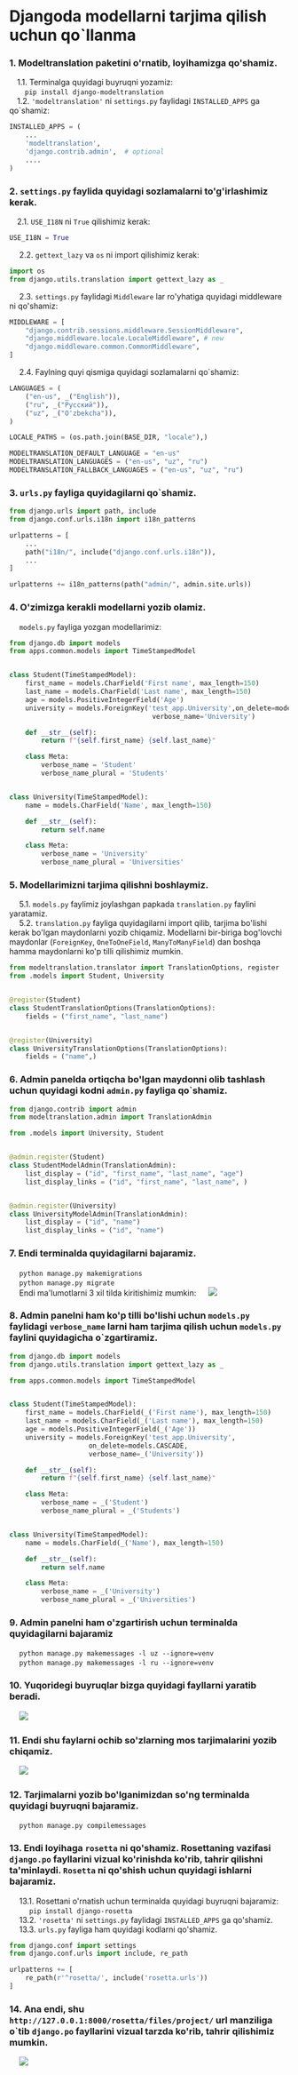 # Djangoda modellarni tarjima qilish uchun qo`llanma

### **1. Modeltranslation paketini o'rnatib, loyihamizga qo'shamiz.**  <br />
&emsp;1.1. Terminalga quyidagi buyruqni yozamiz: <br />
&emsp;&emsp;```pip install django-modeltranslation```  <br />
&emsp;1.2. ```'modeltranslation'``` ni ```settings.py``` faylidagi ```INSTALLED_APPS``` ga qo`shamiz: <br />

```python
INSTALLED_APPS = (
    ...
    'modeltranslation',
    'django.contrib.admin',  # optional
    ....
)
```
### **2. ```settings.py``` faylida quyidagi sozlamalarni to'g'irlashimiz kerak.**<br />
&emsp;2.1. ```USE_I18N``` ni  ```True``` qilishimiz kerak:
```python
USE_I18N = True
```
&emsp; 2.2. ```gettext_lazy``` va ```os``` ni import qilishimiz kerak:
```python
import os
from django.utils.translation import gettext_lazy as _
```
&emsp; 2.3. ```settings.py``` faylidagi ```Middleware``` lar ro'yhatiga quyidagi middleware ni qo'shamiz:
```python
MIDDLEWARE = [
    "django.contrib.sessions.middleware.SessionMiddleware",
    "django.middleware.locale.LocaleMiddleware", # new
    "django.middleware.common.CommonMiddleware",
]
```
&emsp; 2.4. Faylning quyi qismiga quyidagi sozlamalarni qo`shamiz:
```python 
LANGUAGES = (
    ("en-us", _("English")),
    ("ru", _("Русский")),
    ("uz", _("O'zbekcha")),
)

LOCALE_PATHS = (os.path.join(BASE_DIR, "locale"),)

MODELTRANSLATION_DEFAULT_LANGUAGE = "en-us"
MODELTRANSLATION_LANGUAGES = ("en-us", "uz", "ru")
MODELTRANSLATION_FALLBACK_LANGUAGES = ("en-us", "uz", "ru")
```
### **3. ```urls.py``` fayliga quyidagilarni qo`shamiz.**<br />
```python
from django.urls import path, include
from django.conf.urls.i18n import i18n_patterns

urlpatterns = [
    ...
    path("i18n/", include("django.conf.urls.i18n")),
    ...
]

urlpatterns += i18n_patterns(path("admin/", admin.site.urls))
```
### **4. O'zimizga kerakli modellarni yozib olamiz.**<br/>
&emsp; ```models.py``` fayliga yozgan modellarimiz:
```python
from django.db import models
from apps.common.models import TimeStampedModel


class Student(TimeStampedModel):
    first_name = models.CharField('First name', max_length=150)
    last_name = models.CharField('Last name', max_length=150)
    age = models.PositiveIntegerField('Age')
    university = models.ForeignKey('test_app.University',on_delete=models.CASCADE,  
                                    verbose_name='University')

    def __str__(self):
        return f"{self.first_name} {self.last_name}"

    class Meta:
        verbose_name = 'Student'
        verbose_name_plural = 'Students'


class University(TimeStampedModel):
    name = models.CharField('Name', max_length=150)

    def __str__(self):
        return self.name

    class Meta:
        verbose_name = 'University'
        verbose_name_plural = 'Universities'
```
### **5. Modellarimizni tarjima qilishni boshlaymiz.**<br/>
&emsp; 5.1. ```models.py``` faylimiz joylashgan papkada ```translation.py``` faylini yaratamiz.<br/>
&emsp; 5.2. ```translation.py``` fayliga quyidagilarni import qilib, tarjima bo'lishi kerak bo'lgan maydonlarni yozib chiqamiz. Modellarni bir-biriga bog'lovchi maydonlar (```ForeignKey```, ```OneToOneField```, ```ManyToManyField```) dan boshqa hamma maydonlarni ko'p tilli qilishimiz mumkin.
```python
from modeltranslation.translator import TranslationOptions, register
from .models import Student, University


@register(Student)
class StudentTranslationOptions(TranslationOptions):
    fields = ("first_name", "last_name")


@register(University)
class UniversityTranslationOptions(TranslationOptions):
    fields = ("name",)
```
### **6. Admin panelda ortiqcha bo'lgan maydonni olib tashlash uchun quyidagi kodni ```admin.py``` fayliga qo`shamiz.**<br/>
```python
from django.contrib import admin
from modeltranslation.admin import TranslationAdmin

from .models import University, Student


@admin.register(Student)
class StudentModelAdmin(TranslationAdmin):
    list_display = ("id", "first_name", "last_name", "age")
    list_display_links = ("id", "first_name", "last_name", )


@admin.register(University)
class UniversityModelAdmin(TranslationAdmin):
    list_display = ("id", "name")
    list_display_links = ("id", "name")
```
### **7. Endi terminalda quyidagilarni bajaramiz.**<br/>
&emsp; ```python manage.py makemigrations```<br/>
&emsp; ```python manage.py migrate```<br/>
&emsp; Endi ma'lumotlarni 3 xil tilda kiritishimiz mumkin:
&emsp; <img src="media/assests/img_3.png">
### **8. Admin panelni ham ko'p tilli bo'lishi uchun ```models.py``` faylidagi ```verbose_name``` larni ham tarjima qilish uchun ```models.py``` faylini quyidagicha o`zgartiramiz.**<br />
```python
from django.db import models
from django.utils.translation import gettext_lazy as _

from apps.common.models import TimeStampedModel


class Student(TimeStampedModel):
    first_name = models.CharField(_('First name'), max_length=150)
    last_name = models.CharField(_('Last name'), max_length=150)
    age = models.PositiveIntegerField(_('Age'))
    university = models.ForeignKey('test_app.University', 
					on_delete=models.CASCADE, 
					verbose_name=_('University'))

    def __str__(self):
        return f"{self.first_name} {self.last_name}"

    class Meta:
        verbose_name = _('Student')
        verbose_name_plural = _('Students')


class University(TimeStampedModel):
    name = models.CharField(_('Name'), max_length=150)

    def __str__(self):
        return self.name

    class Meta:
        verbose_name = _('University')
        verbose_name_plural = _('Universities')
``` 
### **9. Admin panelni ham o'zgartirish uchun terminalda quyidagilarni bajaramiz**<br/>
&emsp; ```python manage.py makemessages -l uz --ignore=venv```<br/>
&emsp; ```python manage.py makemessages -l ru --ignore=venv```<br/>
### **10. Yuqoridegi buyruqlar bizga quyidagi fayllarni yaratib beradi.**<br/>
&emsp; <img src="media/assests/img.png">  
### **11. Endi shu faylarni ochib so'zlarning mos tarjimalarini yozib chiqamiz.**<br/>
&emsp; <img src="media/assests/img_1.png">
### **12. Tarjimalarni yozib bo'lganimizdan so'ng terminalda quyidagi buyruqni bajaramiz.**<br/>
&emsp; ```python manage.py compilemessages```<br/>
### **13. Endi loyihaga ```rosetta``` ni qo'shamiz. Rosettaning vazifasi ```django.po``` fayllarini vizual ko'rinishda ko'rib, tahrir qilishni ta'minlaydi. ```Rosetta``` ni qo'shish uchun quyidagi ishlarni bajaramiz.**<br/>
&emsp; 13.1. Rosettani o'rnatish uchun terminalda quyidagi buyruqni bajaramiz: <br/>
&emsp; &emsp; ```pip install django-rosetta``` <br/>
&emsp; 13.2. ```'rosetta'``` ni ```settings.py``` faylidagi ```INSTALLED_APPS``` ga qo'shamiz. <br/>
&emsp; 13.3. ```urls.py``` fayliga ham quyidagi kodlarni qo'shamiz.
```python
from django.conf import settings
from django.conf.urls import include, re_path

urlpatterns += [
    re_path(r'^rosetta/', include('rosetta.urls'))
]
```
### **14. Ana endi, shu ```http://127.0.0.1:8000/rosetta/files/project/```  url manziliga o`tib ```django.po``` fayllarini vizual tarzda ko'rib, tahrir qilishimiz mumkin.** 
&emsp; <img src="media/assests/img_2.png">